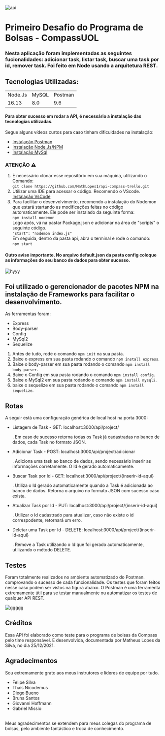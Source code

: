 ![api](https://user-images.githubusercontent.com/70352508/147391625-1dbd5456-c802-4552-816d-399899bf5e6e.PNG)
<h1>Primeiro Desafio do Programa de Bolsas - CompassUOL</h1>
<h3> Nesta aplicação foram implementadas as seguintes fucionalidades: adicionar task, listar task, buscar uma task por id, remover task. Foi feito em Node usando a arquitetura REST.</h3>

## Tecnologias Utilizadas:

<table>
  <tr>
    <td>Node.Js</td>
    <td>MySQL</td>
    <td>Postman</td>
  </tr>
  <tr>
    <td>16.13</td>
    <td>8.0</td>
    <td>9.6</td>
  </tr>
</table>

#### Para obter sucesso em rodar a API, é necessário a instalação das tecnologias utilizadas. <br>
 Segue alguns vídeos curtos para caso tinham dificuldades na instalação:
* <a href="https://www.youtube.com/watch?v=CWKLVapcnCU&list=PLNuUvBZGBA8kMTSPMmmNiRm2z0gRxXxox&index=3">Instalação Postman</a> 
* <a href="https://www.youtube.com/watch?v=42QuY7rfLTU&list=PLNuUvBZGBA8kMTSPMmmNiRm2z0gRxXxox&index=6">Instalação Node.Js/NPM </a> 
* <a href="https://www.youtube.com/watch?v=zpssr3u1EO8">Instalação MySql</a> 

### ATENÇÃO ⚠
1. É necessário clonar esse repositório em sua máquina, utilizando o Comando: <br>
`git clone https://github.com/MathLopes1/api-compass-trello.git` 
2. Utilizar uma IDE para acessar o código. Recomendo o VScode.<br>
<a href="https://code.visualstudio.com/">Instalação VsCode</a>
4. Para facilitar o desenvolvimento, recomendo a instalação do Nodemon que estará startando as modificações feitas no código automaticamente. Ele pode ser instalado da seguinte forma: <br>
`npm install nodemon`<br>
Logo após, vá na pastar Package.json e adicionar na área de "scripts" o seguinte código.<br>
`"start": "nodemon index.js"`<br>
Em seguida, dentro da pasta api, abra o terminal e rode o comando:<br>
`npm start`<bt>
 #### Outro aviso importante. No arquivo default.json da pasta config coloque as informações do seu banco de dados para obter sucesso.
 ![hyyy](https://user-images.githubusercontent.com/70352508/147421603-ea796b91-dc25-4549-92b9-a6fc0b9911f4.PNG)


## Foi utilizado o gerencionador de pacotes NPM na instalação de Frameworks para facilitar o desenvolvimento.
As ferramentas foram:
* Express
* Body-parser
* Config
* MySql2
* Sequelize

1. Antes de tudo, rode o comando `npm init` na sua pasta.
2. Baixe o express em sua pasta rodando o comando `npm install express`.
3. Baixe o body-parser em sua pasta rodando o comando `npm install body-parser`.
4. Baixe o Config em sua pasta rodando o comando `npm install config`.
5. Baixe o MySql2 em sua pasta rodando o comando `npm install mysql2`.
6. baixe o sequelize em sua pasta rodando o comando `npm install sequelize`.

## Rotas

A seguir está uma configuração genérica de local host na porta 3000:

- Listagem de Task - GET: localhost:3000/api/project/

   . Em caso de sucesso retorna todas os Task já cadastradas no banco de dados, cada Task no formato JSON.
   
- Adicionar Task - POST: localhost:3000/api/project/adicionar 
  
  . Adiciona uma task ao banco de dados, sendo necessário inserir as informações corretamente. O Id é gerado automaticamente.
  
- Buscar Task por Id - GET: localhost:3000/api/project/{inserir-id-aqui}

  . Utiliza o Id gerado automaticamente quando a Task é adicionada ao banco de dados. Retorna o arquivo no formato JSON com sucesso caso exista.
  
- Atualizar  Task por Id - PUT: localhost:3000/api/project/{inserir-id-aqui}

   . Utilizar o Id cadastrado para atualizar, caso não existe o id correspodente, retornará um erro.
   
- Deletar uma Task por Id - DELETE: localhost:3000/api/project/{inserir-id-aqui}

   . Remove a Task utilizando o Id que foi gerado automaticamente, utilizando o método DELETE. 

## Testes

Foram totalmente realizados no ambiente automatizado do Postman. comprovando o sucesso de cada funcionalidade. Os testes que foram feitos nesse caso podem ser vistos na figura abaixo. O Postman é uma ferramenta extremamente útil para se testar manualmente ou automatizar os testes de qualquer API REST.

![ggggg](https://user-images.githubusercontent.com/70352508/147392624-378977e6-51b6-4e50-9dad-b79e5dc87962.PNG)

## Créditos

Essa API foi elaborado como teste para o programa de bolsas da Compass pelo time responsável. E desenvolvida, documentada por Matheus Lopes da Silva, no dia 25/12/2021.

## Agradecimentos

Sou extremamente grato aos meus instrutores e líderes de equipe por tudo.
* Felipe Silva
* Thais Nicodemus
* Diego Bueno
* Bruna Santos
* Giovanni Hoffmann
* Gabriel Missio 
<br>
Meus agradecimentos se extendem para meus colegas do programa de bolsas, pelo ambiente fantástico e troca de conhecimento.



